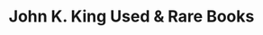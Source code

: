 ---
title: "John K. King Used & Rare Books"
url: /detroit/john-k-king-used-and-rare-books/
shop: books
---
